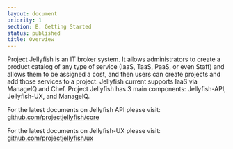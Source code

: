 ```yaml
---
layout: document
priority: 1
section: B. Getting Started
status: published
title: Overview
---
```


Project Jellyfish is an IT broker system. It allows administrators to create a product catalog of any type of service (IaaS, TaaS, PaaS, or even Staff) and allows them to be assigned a cost, and then users can create projects and add those services to a project. Jellyfish current supports IaaS via ManageIQ and Chef.  Project Jellyfish has 3 main components: Jellyfish-API, Jellyfish-UX, and ManageIQ.


For the latest documents on Jellyfish API please visit: [github.com/projectjellyfish/core](https://github.com/projectjellyfish/api)

For the latest documents on Jellyfish-UX please visit: [github.com/projectjellyfish/ux](https://github.com/projectjellyfish/ux)
